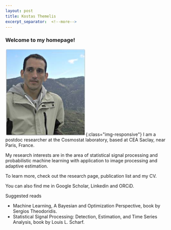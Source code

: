 ```yaml
---
layout: post
title: Kostas Themelis
excerpt_separator:  <!--more-->
---
```


### Welcome to my homepage!


![me](/images/dscn2366_2_.jpg){:class="img-responsive"}
I am a postdoc researcher at the Cosmostat laboratory, based at CEA Saclay, near Paris, France. 



My research interests are in the area of statistical signal processing and probabilistic machine learning with application to image processing and adaptive estimation.



To learn more, check out the research page, publication list and my CV.



You can also find me in Google Scholar, Linkedin and ORCiD.



Suggested reads

* Machine Learning, A Bayesian and Optimization Perspective, book by Sergios Theodoridis.
* Statistical Signal Processing: Detection, Estimation, and Time Series Analysis, book by Louis L. Scharf.
